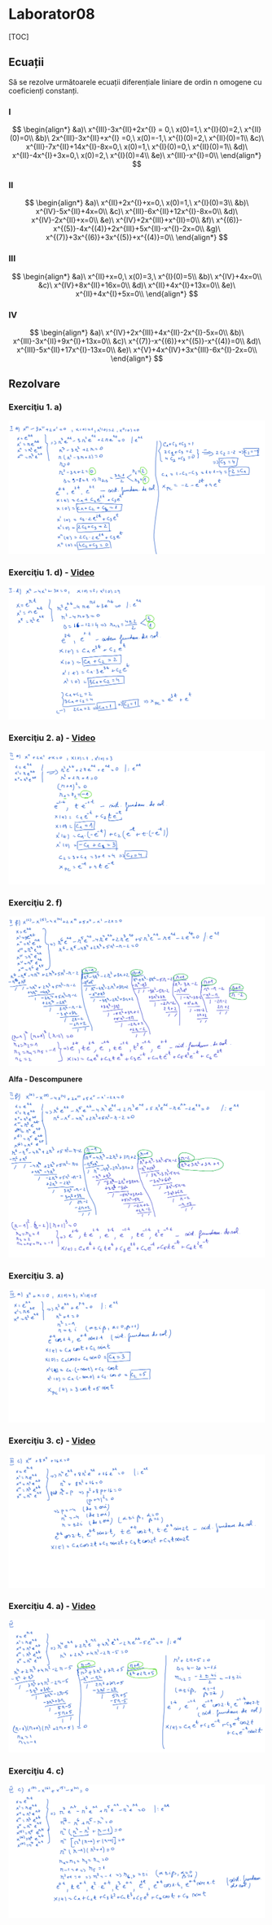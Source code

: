 # Laborator08

[TOC]

## Ecuații

Să se rezolve următoarele ecuații diferențiale liniare de ordin n omogene cu coeficienți constanți.

### I

$$
\begin{align*}
&a)\ x^{III}-3x^{II}+2x^{I} = 0,\ x(0)=1,\ x^{I}(0)=2,\ x^{II}(0)=0\\
&b)\ 2x^{III}-3x^{II}+x^{I} =0,\ x(0)=-1,\ x^{I}(0)=2,\ x^{II}(0)=1\\
&c)\ x^{III}-7x^{II}+14x^{I}-8x=0,\ x(0)=1,\ x^{I}(0)=0,\ x^{II}(0)=1\\
&d)\ x^{II}-4x^{I}+3x=0,\ x(0)=2,\ x^{I}(0)=4\\
&e)\ x^{III}-x^{I}=0\\
\end{align*}
$$

### II

$$
\begin{align*}
&a)\ x^{II}+2x^{I}+x=0,\ x(0)=1,\ x^{I}(0)=3\\
&b)\ x^{IV}-5x^{II}+4x=0\\
&c)\ x^{III}-6x^{II}+12x^{I}-8x=0\\
&d)\ x^{IV}-2x^{II}+x=0\\
&e)\ x^{IV}+2x^{III}+x^{II}=0\\
&f)\ x^{(6)}-x^{(5)}-4x^{(4)}+2x^{III}+5x^{II}-x^{I}-2x=0\\
&g)\ x^{(7)}+3x^{(6)}+3x^{(5)}+x^{(4)}=0\\
\end{align*}
$$

### III

$$
\begin{align*}
&a)\ x^{II}+x=0,\ x(0)=3,\ x^{I}(0)=5\\
&b)\ x^{IV}+4x=0\\
&c)\ x^{IV}+8x^{II}+16x=0\\
&d)\ x^{II}+4x^{I}+13x=0\\
&e)\ x^{II}+4x^{I}+5x=0\\
\end{align*}
$$

### IV

$$
\begin{align*}
&a)\ x^{IV}+2x^{III}+4x^{II}-2x^{I}-5x=0\\
&b)\ x^{III}-3x^{II}+9x^{I}+13x=0\\
&c)\ x^{(7)}-x^{(6)}+x^{(5)}-x^{(4)}=0\\
&d)\ x^{III}-5x^{II}+17x^{I}-13x=0\\
&e)\ x^{V}+4x^{IV}+3x^{III}-6x^{I}-2x=0\\
\end{align*}
$$

## Rezolvare

### Exerciţiu 1. a)

![Ex1a](./img/Ex1a.png)

### Exerciţiu 1. d) - [Video](./video/Ex1d.mp4)

![Ex1d](./img/Ex1d.png)

### Exerciţiu 2. a) - [Video](./video/Ex2a.mp4)

![Ex2a](./img/Ex2a.png)

### Exerciţiu 2. f)

![Ex2f](./img/Ex2f.png)

**Alfa - Descompunere**

![Ex2f-alta_descompunere](./img/Ex2f-alta_descompunere.png)

### Exerciţiu 3. a)

![Ex3a](./img/Ex3a.png)

### Exerciţiu 3. c) - [Video](./video/Ex3c.mp4)

![Ex3c](./img/Ex3c.png)

### Exerciţiu 4. a) - [Video](./video/Ex4a.mp4)

![Ex4a](./img/Ex4a.png)

### Exerciţiu 4. c)

![Ex4c](./img/Ex4c.png)

